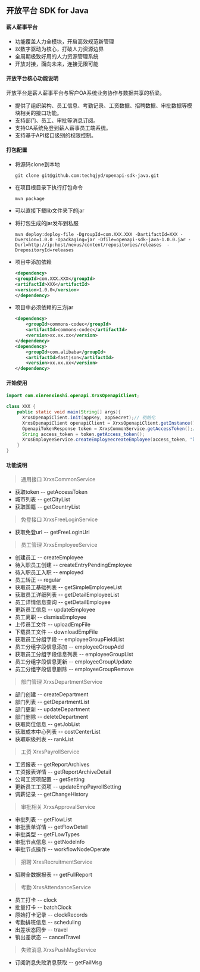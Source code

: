 ## 开放平台 SDK for Java

#### 薪人薪事平台
 - 功能覆盖人力全模块，开启高效规范新管理
 - 以数字驱动为核心，打破人力资源边界
 - 全周期极致好用的人力资源管理系统
 - 开放对接，面向未来，连接无限可能
 
#### 开放平台核心功能说明
开放平台是薪人薪事平台与客户OA系统业务协作与数据共享的桥梁。

- 提供了组织架构、员工信息、考勤记录、工资数据、招聘数据、审批数据等模块相关的接口功能。
- 支持部门、员工、审批等消息订阅。
- 支持OA系统免登到薪人薪事员工端系统。
- 支持基于API接口级别的权限控制。

#### 打包配置
- 将源码clone到本地  
	```text
	git clone git@github.com:techqjyd/openapi-sdk-java.git
	```
- 在项目根目录下执行打包命令   
	```text
	mvn package
	```
- 可以直接下载lib文件夹下的jar 

- 将打包生成的jar发布到私服   
	```text
	mvn deploy:deploy-file -DgroupId=com.XXX.XXX -DartifactId=XXX -Dversion=1.0.0 -Dpackaging=jar -Dfile=openapi-sdk-java-1.0.0.jar -Durl=http://ip:host/nexus/content/repositories/releases  -DrepositoryId=releases
	```
- 项目中添加依赖
	```xml
	<dependency>
    <groupId>com.XXX.XXX</groupId>
    <artifactId>XXX</artifactId>
    <version>1.0.0</version>
	</dependency>
	```
- 项目中必须依赖的三方jar
	```xml
	<dependency>
	    <groupId>commons-codec</groupId>
	    <artifactId>commons-codec</artifactId>
	    <version>xx.xx.xx</version>
	</dependency>
	<dependency>
	    <groupId>com.alibaba</groupId>
	    <artifactId>fastjson</artifactId>
	    <version>xx.xx.xx</version>
	</dependency>
	```
#### 开始使用
```java
import com.xinrenxinshi.openapi.XrxsOpenapiClient;  

class XXX {
    public static void main(String[] args){
      XrxsOpenapiClient.init(appKey, appSecret);// 初始化
      XrxsOpenapiClient openapiClient = XrxsOpenapiClient.getInstance(); // 获取XrxsOpenapiClient实例
      OpenapiTokenResponse token = XrxsCommonService.getAccessToken();// 获取token，建议这里对token做缓存处理
      String access_token = token.getAccess_token();
      XrxsEmployeeService.createEmployeecreateEmployee(access_token, "薪人薪事", "130xxxxxxxx", HireTypeEnum.OFFICIAL, map, "2019-11-11");// 创建员工，其他接口调用类似
    }
}
```
#### 功能说明
> 通用接口 XrxsCommonService
- 获取token -- getAccessToken
- 城市列表 -- getCityList
- 获取国籍 -- getCountryList
> 免登接口 XrxsFreeLoginService
- 获取免登url -- getFreeLoginUrl
> 员工管理 XrxsEmployeeService
- 创建员工 -- createEmployee
- 待入职员工创建 -- createEntryPendingEmployee
- 待入职员工入职 -- employed
- 员工转正 -- regular
- 获取员工基础列表 -- getSimpleEmployeeList
- 获取员工详细列表 -- getDetailEmployeeList
- 员工详情信息查询 -- getDetailEmployee
- 更新员工信息 -- updateEmployee
- 员工离职 -- dismissEmployee
- 上传员工文件 -- uploadEmpFile
- 下载员工文件 -- downloadEmpFile
- 获取员工分组字段 -- employeeGroupFieldList
- 员工分组字段信息添加 -- employeeGroupAdd
- 获取员工分组字段信息列表 -- employeeGroupList
- 员工分组字段信息更新 -- employeeGroupUpdate
- 员工分组字段信息删除 -- employeeGroupRemove
> 部门管理 XrxsDepartmentService
- 部门创建 -- createDepartment
- 部门列表 -- getDepartmentList
- 部门更新 -- updateDepartment
- 部门删除 -- deleteDepartment
- 获取岗位信息 -- getJobList
- 获取成本中心列表 -- costCenterList
- 获取职级列表 -- rankList
> 工资 XrxsPayrollService
- 工资报表 -- getReportArchives
- 工资报表详情 -- getReportArchiveDetail
- 公司工资项配置 -- getSetting
- 更新员工工资项 -- updateEmpPayrollSetting
- 调薪记录 -- getChangeHistory
> 审批相关 XrxsApprovalService  
- 审批列表 -- getFlowList
- 审批表单详情 -- getFlowDetail
- 审批类型 -- getFLowTypes
- 审批节点信息 -- getNodeInfo
- 审批节点操作 -- workflowNodeOperate
> 招聘 XrxsRecruitmentService
- 招聘全数据报表 -- getFullReport
> 考勤 XrxsAttendanceService
- 员工打卡 -- clock
- 批量打卡 -- batchClock
- 原始打卡记录 -- clockRecords
- 考勤排班信息 -- scheduling
- 出差状态同步 -- travel
- 销出差状态 -- cancelTravel
> 失败消息 XrxsPushMsgService
- 订阅消息失败消息获取 -- getFailMsg
